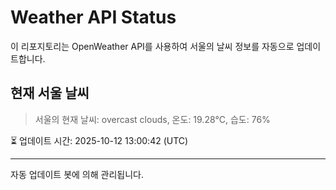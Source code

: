
# Weather API Status

이 리포지토리는 OpenWeather API를 사용하여 서울의 날씨 정보를 자동으로 업데이트합니다.

## 현재 서울 날씨
> 서울의 현재 날씨: overcast clouds, 온도: 19.28°C, 습도: 76%

⏳ 업데이트 시간: 2025-10-12 13:00:42 (UTC)

---
자동 업데이트 봇에 의해 관리됩니다.
